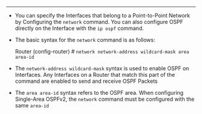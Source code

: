 
---
- You can specify the Interfaces that belong to a Point-to-Point Network by Configuring the `network` command.
  You can also configure OSPF directly on the Interface with the `ip ospf` command.

- The basic syntax for the `network` command is as follows:
 
  Router (config-router) # `network network-address wildcard-mask area area-id`

- The `network-address wildcard-mask` syntax is used to enable OSPF on Interfaces.
  Any Interfaces on a Router that match this part of the command are enabled to send and receive OSPF Packets
- The `area area-id` syntax refers to the OSPF area.
  When configuring Single-Area OSPFv2, the `network` command must be configured with the same `area-id`